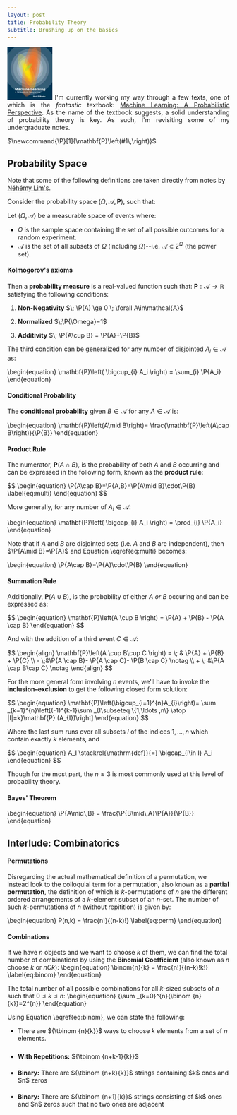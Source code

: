 ```yaml
---
layout: post
title: Probability Theory
subtitle: Brushing up on the basics
---
```

<p class="clearfix myquote" style="text-align:justify">
<img class="rightimg" src="/assets/posts/probability/probability.webp" style="    max-height: 120px; width: auto">
I'm currently working my way through a few texts, one of which is the <i>fantastic</i> textbook:
<a href="https://www.amazon.com/Machine-Learning-Probabilistic-Perspective-Computation/dp/0262018020">Machine Learning: A Probabilistic Perspective</a>.  As the name of the textbook suggests, a solid understanding of probability theory is key.  As such, I'm revisiting some of my undergraduate notes.
<!-- ![image-right](/assets/posts/probability/probability.webp){: .align-right} -->
</p>
$\newcommand{\P}[1]{\mathbf{P}\left(#1\,\right)}$


## Probability Space
Note that some of the following definitions are taken directly from notes by <a href="https://www.stat.washington.edu/~nehemyl/">Néhémy Lim's</a>.

Consider the probability space $\left(\Omega, \mathcal{A}, \mathbf{P} \right)$, such that:

Let $\left(\Omega, \mathcal{A} \right)$ be a measurable space of events where:

* $\Omega$ is the sample space containing the set of all possible outcomes for a random experiment.
* $\mathcal{A}$ is the set of all subsets of $\Omega$ (including $\Omega$)--i.e. $\mathcal{A}\subseteq 2^{\Omega}$ (the power set).
<!-- **  $\mathcal{A}$ is given by $2^{\lvert\Omega\rvert}$ -->

#### Kolmogorov's axioms
Then a **probability measure** is a real-valued function such that: $\mathbf{P}:\mathcal{A}\to \mathbb{R}$ satisfying the following conditions:

1) **Non-Negativity** $\; \P(A) \ge 0 \; \forall A\in\mathcal{A}$

2) **Normalized** $\;\P{\Omega}=1$

3) **Additivity** $\; \P{A\cup B} = \P{A}+\P{B}$


The third condition can be generalized for any number of disjointed $A_i\in\mathcal{A}$ as:

\begin{equation}
\mathbf{P}\left( \bigcup_{i} A_i \right) = \sum_{i} \P{A_i}
\end{equation}




#### Conditional Probability
The **conditional probability** given $B\in\mathcal{A}$ for any $A\in\mathcal{A}$ is:

\begin{equation}
\mathbf{P}\left(A\mid B\right)=
\frac{\mathbf{P}\left(A\cap B\right)}{\P{B}}
\end{equation}


#### Product Rule
The numerator, $\mathbf{P}\left(A\cap B\right)$, is the probability of both $A$ and $B$ occurring and can be expressed in the following form, known as the **product rule**:

<div class="outputTexSize">
$$
\begin{equation}
\P{A\cap B}=\P{A,B}=\P{A\mid B}\cdot\P{B}
\label{eq:multi}
\end{equation}
$$
</div>


More generally, for any number of $A_i \in \mathcal{A}$:

\begin{equation}
\mathbf{P}\left( \bigcap_{i} A_i \right) = \prod_{i} \P{A_i}
\end{equation}

Note that if $A$ and $B$ are disjointed sets (i.e. $A$ and $B$ are independent), then $\P{A\mid B}=\P{A}$ and Equation \eqref{eq:multi} becomes:

\begin{equation}
\P{A\cap B}=\P{A}\cdot\P{B}
\end{equation}


#### Summation Rule
Additionally, $\mathbf{P}\left(A\cup B\right)$, is the probability of either $A$ *or* $B$ occuring and can be expressed as:

<div class="outputTexSize">
$$
\begin{equation}
\mathbf{P}\left(A \cup B \right) =
\P{A} + \P{B} - \P{A \cap B}
\end{equation}
$$
</div>

And with the addition of a third event $C\in\mathcal{A}$:

<div class="outputTexSize">
$$
\begin{align}
\mathbf{P}\left(A \cup B\cup C \right) =
\; & \P{A} + \P{B} + \P{C}  \\
- \;&\P{A \cap B}- \P{A \cap C}- \P{B \cap C} \notag \\
+ \; &\P{A \cap B\cap C} \notag
\end{align}
$$
</div>

For the more general form involving $n$ events, we'll have to invoke the **inclusion–exclusion** to get the following closed form solution:

<div class="outputTexSize">
$$
\begin{equation}
\mathbf{P}\left(\bigcup_{i=1}^{n}A_{i}\right)=
\sum _{k=1}^{n}\left[(-1)^{k-1}\sum _{I\subseteq \{1,\ldots ,n\} \atop |I|=k}\mathbf{P} (A_{I})\right]
\end{equation}
$$
</div>


Where the last sum runs over all subsets $I$ of the indices $1, ..., n$ which contain exactly $k$ elements, and

<div class="outputTexSize">
$$
\begin{equation}
A_I \stackrel{\mathrm{def}}{=} \bigcap_{i\in I} A_i
\end{equation}
$$
</div>

Though for the most part, the $n\le3$ is most commonly used at this level of probability theory.



#### Bayes' Theorem

<div class="outputTexSize">
\begin{equation}
\P{A\mid\,B} = \frac{\P{B\mid\,A}\P{A}}{\P{B}}
\end{equation}
</div>


## Interlude: Combinatorics

#### Permutations
Disregarding the actual mathematical definition of a permutation, we instead look to the colloquial term for a permutation, also known as a **partial permutation**, the definition of which is $k$-permutations of $n$ are the different ordered arrangements of a $k$-element subset of an $n$-set.  The number of such $k$-permutations of $n$ (without repitition) is given by:

\begin{equation}
P(n,k) = \frac{n!}{(n-k)!}
\label{eq:perm}
\end{equation}


#### Combinations
If we have $n$ objects and we want to choose $k$ of them, we can find the total number of combinations by using the **Binomial Coefficient** (also known as $n$ choose $k$ or $nCk$):
\begin{equation}
\binom{n}{k} = \frac{n!}{(n-k)!k!}
\label{eq:binom}
\end{equation}

The total number of all possible combinations for all $k$-sized subsets of $n$ such that $0\le k \le n$:
\begin{equation}
{\sum _{k=0}^{n}{\binom {n}{k}}=2^{n}}
\end{equation}


Using Equation \eqref{eq:binom}, we can state the following:
* There are ${\tbinom {n}{k}}$ ways to choose $k$ elements from a set of $n$ elements.

<ul>
<!-- <pre> -->
    <li style="padding: 10px 0px;"><b>With Repetitions:</b> ${\tbinom {n+k-1}{k}}$</li>
    <li style="padding: 10px 0px;"><b>Binary:</b> There are ${\tbinom {n+k}{k}}$ strings containing $k$ ones and $n$ zeros</li>
    <li style="padding: 10px 0px;"><b>Binary:</b> There are ${\tbinom {n+1}{k}}$ strings consisting of $k$ ones and $n$ zeros such that no two ones are adjacent</li>
<!-- </pre> -->
</ul>

